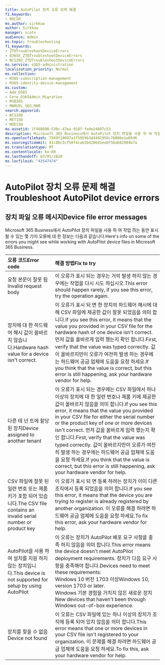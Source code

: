 ```yaml
---
title: AutoPilot 장치 오류 문제 해결
f1.keywords:
- NOCSH
ms.author: sirkkuw
author: Sirkkuw
manager: scotv
audience: Admin
ms.topic: troubleshooting
f1_keywords:
- ZTDTroubleshootDeviceErrors
- O365E_ZTDTroubleshootDeviceErrors
- BCS365_ZTDTroubleshootDeviceErrors
ms.service: o365-administration
localization_priority: Normal
ms.collection:
- M365-subscription-management
- M365-identity-device-management
ms.custom:
- Adm_O365
- Core_O365Admin_Migration
- MSB365
- MARVEL_SEO_MAR
search.appverid:
- BCS160
- MET150
- MOE150
ms.assetid: 1f468690-530c-47ea-918f-fede24607c53
description: Microsoft 365 Business에서 AutoPilot 장치 파일을 사용 하 여 작업 하는 동안 발생할 수 있는 오류를 해결 하는 방법을 알아봅니다.
ms.openlocfilehash: 7569f18097a1f5959b3dd491958c78886e1e05d6
ms.sourcegitcommit: 41c0bc5cf50f4ca63b4286d1ea0f58ab82984b7a
ms.translationtype: MT
ms.contentlocale: ko-KR
ms.lasthandoff: 03/05/2020
ms.locfileid: "42547474"
---
```

# <a name="troubleshoot-autopilot-device-errors"></a><span data-ttu-id="2d880-103">AutoPilot 장치 오류 문제 해결</span><span class="sxs-lookup"><span data-stu-id="2d880-103">Troubleshoot AutoPilot device errors</span></span>

## <a name="device-file-error-messages"></a><span data-ttu-id="2d880-104">장치 파일 오류 메시지</span><span class="sxs-lookup"><span data-stu-id="2d880-104">Device file error messages</span></span>

<span data-ttu-id="2d880-105">Microsoft 365 Business에서 AutoPilot 장치 파일을 사용 하 여 작업 하는 동안 표시 될 수 있는 몇 가지 오류에 대 한 정보는 다음과 같습니다.</span><span class="sxs-lookup"><span data-stu-id="2d880-105">Here's info on some of the errors you might see while working with AutoPilot device files in Microsoft 365 Business.</span></span> 
  
|<span data-ttu-id="2d880-106">**오류 코드**</span><span class="sxs-lookup"><span data-stu-id="2d880-106">**Error code**</span></span>|<span data-ttu-id="2d880-107">**해결 방법**</span><span class="sxs-lookup"><span data-stu-id="2d880-107">**Fix to try**</span></span>|
|:-----|:-----|
|<span data-ttu-id="2d880-108">요청 본문이 잘못 됨</span><span class="sxs-lookup"><span data-stu-id="2d880-108">Invalid request body</span></span>  <br/> |<span data-ttu-id="2d880-109">이 오류가 표시 되는 경우는 거의 발생 하지 않는 경우에는 작업을 다시 시도 하십시오.</span><span class="sxs-lookup"><span data-stu-id="2d880-109">This error should happen rarely, if you see this error, try the operation again.</span></span>  <br/> |
|<span data-ttu-id="2d880-110">장치에 대 한 하드웨어 해시 값이 올바르지 않습니다.</span><span class="sxs-lookup"><span data-stu-id="2d880-110">Hardware hash value for a device isn't correct.</span></span>  <br/> |<span data-ttu-id="2d880-111">이 오류가 표시 되 면 한 장치의 하드웨어 해시에 대해 CSV 파일에 제공한 값이 잘못 되었음을 의미 합니다.</span><span class="sxs-lookup"><span data-stu-id="2d880-111">If you see this error, it means that the value you provided in your CSV file for the hardware hash of one device isn't correct.</span></span> <span data-ttu-id="2d880-112">먼저 값을 올바르게 입력 했는지 확인 합니다.</span><span class="sxs-lookup"><span data-stu-id="2d880-112">First, verify that the value was typed correctly.</span></span> <span data-ttu-id="2d880-113">값이 올바르지만이 오류가 여전히 발생 하는 경우에는 하드웨어 공급 업체에 도움을 요청 하세요.</span><span class="sxs-lookup"><span data-stu-id="2d880-113">If you think that the value is correct, but this error is still happening, ask your hardware vendor for help.</span></span>  <br/> |
|<span data-ttu-id="2d880-114">다른 테 넌 트에 할당 된 장치</span><span class="sxs-lookup"><span data-stu-id="2d880-114">Device assigned to another tenant</span></span>  <br/> |<span data-ttu-id="2d880-115">이 오류가 표시 되는 경우에는 CSV 파일에서 하나 이상의 장치에 대 한 일련 번호나 제품 키에 제공한 값이 올바르지 않음을 의미 합니다.</span><span class="sxs-lookup"><span data-stu-id="2d880-115">If you see this error, it means that the value you provided in your CSV file for either the serial number or the product key of one or more devices isn't correct.</span></span> <span data-ttu-id="2d880-116">먼저 값을 올바르게 입력 했는지 확인 합니다.</span><span class="sxs-lookup"><span data-stu-id="2d880-116">First, verify that the value was typed correctly.</span></span> <span data-ttu-id="2d880-117">값이 올바르지만이 오류가 여전히 발생 하는 경우에는 하드웨어 공급 업체에 도움을 요청 하세요.</span><span class="sxs-lookup"><span data-stu-id="2d880-117">If you think that the value is correct, but this error is still happening, ask your hardware vendor for help.</span></span>  <br/> |
|<span data-ttu-id="2d880-118">CSV 파일에 잘못 된 일련 번호 또는 제품 키가 포함 되어 있습니다.</span><span class="sxs-lookup"><span data-stu-id="2d880-118">The CSV file contains an invalid serial number or product key</span></span>  <br/> |<span data-ttu-id="2d880-119">이 오류가 표시 되 면 등록 하려는 장치가 이미 다른 조직에서 등록 되었음을 의미 합니다.</span><span class="sxs-lookup"><span data-stu-id="2d880-119">If you see this error, it means that the device you are trying to register is already registered by another organization.</span></span> <span data-ttu-id="2d880-120">이 오류를 해결 하려면 하드웨어 공급 업체에 도움을 요청 하세요.</span><span class="sxs-lookup"><span data-stu-id="2d880-120">To fix this error, ask your hardware vendor for help.</span></span>  <br/> |
|<span data-ttu-id="2d880-121">AutoPilot을 사용 하 여 설치를 지원 하지 않는 장치입니다.</span><span class="sxs-lookup"><span data-stu-id="2d880-121">This device is not supported for setup by using AutoPilot</span></span>  <br/> | <span data-ttu-id="2d880-122">이 오류는 장치가 AutoPilot 배포 요구 사항을 충족 하지 않음을 의미 합니다.</span><span class="sxs-lookup"><span data-stu-id="2d880-122">This error means the device doesn't meet AutoPilot deployment requirements.</span></span> <span data-ttu-id="2d880-123">장치가 다음 요구 사항을 충족해야 합니다.</span><span class="sxs-lookup"><span data-stu-id="2d880-123">Devices need to meet these requirements:</span></span>  <br/>  <span data-ttu-id="2d880-124">Windows 10 버전 1703 이상</span><span class="sxs-lookup"><span data-stu-id="2d880-124">Windows 10, version 1703 or later.</span></span>  <br/>  <span data-ttu-id="2d880-125">Windows 기본 경험을 거치지 않은 새로운 장치</span><span class="sxs-lookup"><span data-stu-id="2d880-125">New devices that haven't been through Windows out-of-box experience.</span></span>  <br/> |
|<span data-ttu-id="2d880-126">장치를 찾을 수 없음</span><span class="sxs-lookup"><span data-stu-id="2d880-126">Device not found</span></span>  <br/> |<span data-ttu-id="2d880-127">이 오류는 CSV 파일에 있는 하나 이상의 장치가 조직에 등록 되어 있지 않음을 의미 합니다.</span><span class="sxs-lookup"><span data-stu-id="2d880-127">This error means that one or more devices in your CSV file isn't registered to your organization.</span></span> <span data-ttu-id="2d880-128">이 문제를 해결 하려면 하드웨어 공급 업체에 도움을 요청 하세요.</span><span class="sxs-lookup"><span data-stu-id="2d880-128">To fix this, ask your hardware vendor for help.</span></span>  <br/> |
